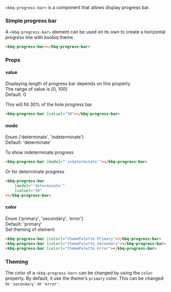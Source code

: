 `<kbq-progress-bar>` is a component that allows display progress bar.

### Simple progress bar

A `<kbq-progress-bar>` element can be used on its own to create a horizontal progress line with koobiq theme

```html
<kbq-progress-bar></kbq-progress-bar>
```

### Props

#### value

Displaying length of progress bar depends on this property  
The range of value is [0, 100]  
Default: 0

This will fill 30% of the hole progress bar

```html
<kbq-progress-bar [value]="30"></kbq-progress-bar>
```

<!-- example(progress-bar-overview) -->

#### mode

Enum ('determinate', 'indeterminate')  
Default: 'determinate'

To show indeterminate progress

```html
<kbq-progress-bar [mode]="'indeterminate'"></kbq-progress-bar>
```

Or for determinate progress

```html
<kbq-progress-bar
    [mode]="'determinate'"
    [value]="30"
></kbq-progress-bar>
```

<!-- example(progress-bar-indeterminate) -->

#### color

Enum ('primary', 'secondary', 'error')  
Default: 'primary'  
Set theming of element

```html
<kbq-progress-bar [color]="themePalette.Primary"></kbq-progress-bar>
<kbq-progress-bar [color]="themePalette.Secondary"></kbq-progress-bar>
<kbq-progress-bar [color]="themePalette.Error"></kbq-progress-bar>
```

### Theming

The color of a `<kbq-progress-bar>` can be changed by using the `color` property. By default, it
use the theme's `primary` color. This can be changed to `'secondary'` or `'error'`.
